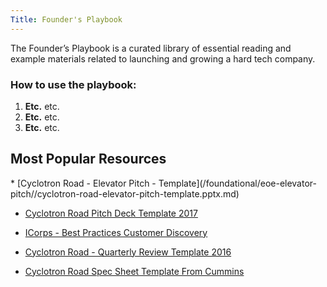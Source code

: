 ```yaml
---
Title: Founder's Playbook
---
```


<div class="home-lead-content">



<p class="intro-text">The Founder’s Playbook is a curated library of essential reading and example materials related to launching and growing a hard tech company. </p>

<h3>How to use the playbook:</h3>

<p> 

<ol>
  <li><b>Etc.</b> etc. </li>
  <li><b>Etc.</b> etc. </li>
  <li><b>Etc.</b> etc. </li>
</ol>  

</p>

</div>

<div markdown="1" class="medium-12 home-popular-resources">

<h2>Most Popular Resources</h2>
* 
  [Cyclotron Road - Elevator Pitch - Template](/foundational/eoe-elevator-pitch//cyclotron-road-elevator-pitch-template.pptx.md)

* 
  [Cyclotron Road Pitch Deck Template 2017](/finance/vc-pitch/content-templates/cyclotron-road-pitch-deck-template-2017.pptx.md)

* 
  [ICorps - Best Practices Customer Discovery](/market-customer/customer-discovery/content-icorps-customer-discovery/icorps-best-practices-customer-discovery.pdf.md)

* 
  [Cyclotron Road - Quarterly Review Template 2016](/team-execution/advisory-board-meetings/eoe-advisory-board-meetings/cyclotron-road-quarterly-review-template-2016.pptx.md)

*
  [Cyclotron Road Spec Sheet Template From Cummins](/tech-product/product-prd-spec-sheet/eoe-product-spec-sheets/cyclotron-road-spec-sheet-template-from-cummins.docx.md)

</div>

<!-- <div markdown="1" class="medium-12 home-popular-slider">

<div markdown="1" class="home-slider-foundational">
# Most Popular Foundational Resources
* [Cyclotron Road - Elevator Pitch - Template](/foundational/eoe-elevator-pitch//cyclotron-road-elevator-pitch-template.pptx.md)
* [Matthew Nordan - Demystifying Money](/foundational/content-equity-v-debt-v-revenue//matthew-nordan-demystifyng-money.pdf.md)
</div>

<div markdown="1" class="home-slider-foundational">
# Most Popular Finance Resources
* [Venture Hacks - Cap Table Overview](/finance/cap-table-vc-legal-docs/content-cap-table-overview/venture-hacks-cap-table-overview.webloc.md)
* [Solar Junction Series A](/finance/vc-pitch/eoe-hard-tech-pitch-decks/solar-junction-series-a.pdf.md)
</div>

<div markdown="1" class="home-slider-foundational">
# Most Popular Market + Customer Resources
* [ICorps - Best Practices Customer Discovery](/market-customer/customer-discovery/content-icorps-customer-discovery/icorps-best-practices-customer-discovery.pdf.md)
* [Khosla Ventures - Project Rifle](/market-customer/market-sizing-segmentation/content-market-segmentation/khosla-ventures-project-rifle.ppt.md)
</div>

<div markdown="1" class="home-slider-foundational">
# Most Popular Team + Execution Resources
* [Cyclotron Road - Quarterly Review Memo Template 2016](/team-execution/advisory-board-meetings/eoe-advisory-board-meetings/cyclotron-road-quarterly-review-memo-template-2016.docx.md)
* [NextView Board Slide Deck Template](/team-execution/board-of-directors-meetings/eoe-board-meeting-decks/nextview-board-slide-deck-template.pptx.md)
</div>

<div markdown="1" class="home-slider-foundational">
# Most Popular Tech + Product Resources
* [Cyclotron Road Spec Sheet Template From Cummins](/tech-product/product-prd-spec-sheet/eoe-product-spec-sheets/cyclotron-road-spec-sheet-template-from-cummins.docx.md)
* [Cyclotron Road - Product Internal Press Release Iteration](/tech-product/product-prd-spec-sheet/content-product-internal-press-release-iteration/cyclotron-road-product-internal-press-release-iteration.pptx.md)
</div>

</div> -->
